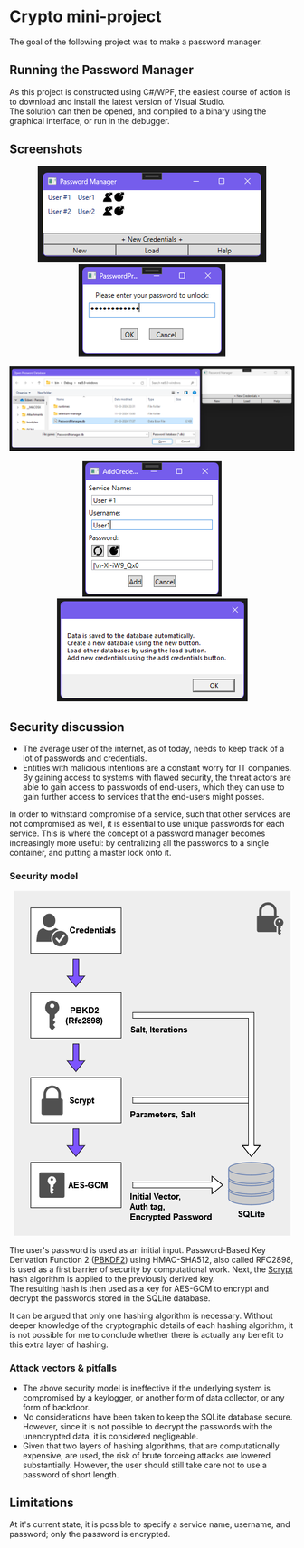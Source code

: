 # Crypto mini-project
The goal of the following project was to make a password manager.

## Running the Password Manager
As this project is constructed using C#/WPF, the easiest course of action is to download and install the latest version of Visual Studio.  
The solution can then be opened, and compiled to a binary using the graphical interface, or run in the debugger.

## Screenshots
<p align="center">
  <img src="img/screenshots/password_manager.png" alt="Password manager"/>
  <img src="img/screenshots/password_prompt.png" alt="Password prompt"/>
</p>
<p align="center">
  <img src="img/screenshots/load_database.png" alt="Loading the database"/>
</p>
<p align="center">
  <img src="img/screenshots/add_credentials.png" alt="Adding credentials"/>
  <img src="img/screenshots/help.png" alt="Help dialog"/>
</p>

## Security discussion
- The average user of the internet, as of today, needs to keep track of a lot of passwords and credentials.  
- Entities with malicious intentions are a constant worry for IT companies. By gaining access to systems with flawed security, the threat actors are able to gain access to passwords of end-users, which they can use to gain further access to services that the end-users might posses.

In order to withstand compromise of a service, such that other services are not compromised as well, it is essential to use unique passwords for each service.
This is where the concept of a password manager becomes increasingly more useful: by centralizing all the passwords to a single container, and putting a master lock onto it.  

### Security model
<p align="center">
  <img src="img/Security_model.png" alt="Security model"/>
</p>  

The user's password is used as an initial input. Password-Based Key Derivation Function 2 ([PBKDF2](https://en.wikipedia.org/wiki/PBKDF2)) using HMAC-SHA512, also called RFC2898, is used as a first barrier of security by computational work.
Next, the [Scrypt](https://en.wikipedia.org/wiki/Scrypt) hash algorithm is applied to the previously derived key.  
The resulting hash is then used as a key for AES-GCM to encrypt and decrypt the passwords stored in the SQLite database.

It can be argued that only one hashing algorithm is necessary. Without deeper knowledge of the cryptographic details of each hashing algorithm, it is not possible for me to conclude whether there is actually any benefit to this extra layer of hashing. 

### Attack vectors & pitfalls
- The above security model is ineffective if the underlying system is compromised by a keylogger, or another form of data collector, or any form of backdoor.
- No considerations have been taken to keep the SQLite database secure. However, since it is not possible to decrypt the passwords with the unencrypted data, it is considered negligeable.
- Given that two layers of hashing algorithms, that are computationally expensive, are used, the risk of brute forceing attacks are lowered substantially. However, the user should still take care not to use a password of short length.

## Limitations
At it's current state, it is possible to specify a service name, username, and password; only the password is encrypted.


